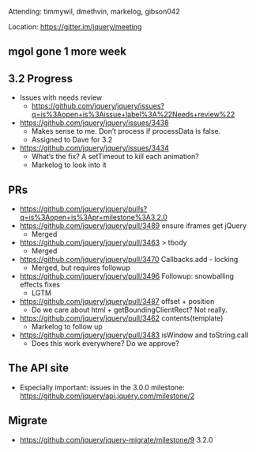 Attending: timmywil, dmethvin, markelog, gibson042

Location: https://gitter.im/jquery/meeting

## mgol gone 1 more week

## 3.2 Progress
* Issues with needs review
  - https://github.com/jquery/jquery/issues?q=is%3Aopen+is%3Aissue+label%3A%22Needs+review%22  
* https://github.com/jquery/jquery/issues/3438
  - Makes sense to me. Don’t process if processData is false.
  - Assigned to Dave for 3.2
* https://github.com/jquery/jquery/issues/3434 
  - What’s the fix? A setTimeout to kill each animation?
  - Markelog to look into it

## PRs
* https://github.com/jquery/jquery/pulls?q=is%3Aopen+is%3Apr+milestone%3A3.2.0
* https://github.com/jquery/jquery/pull/3489 ensure iframes get jQuery
  - Merged
* https://github.com/jquery/jquery/pull/3463 > tbody
  - Merged
* https://github.com/jquery/jquery/pull/3470 Callbacks.add - locking
  - Merged, but requires followup
* https://github.com/jquery/jquery/pull/3496 Followup: snowballing effects fixes
  - LGTM
* https://github.com/jquery/jquery/pull/3487 offset + position
  - Do we care about html + getBoundingClientRect? Not really.
* https://github.com/jquery/jquery/pull/3462 contents(template)
  - Markelog to follow up
* https://github.com/jquery/jquery/pull/3483 isWindow and toString.call
  - Does this work everywhere? Do we approve?

## The API site
* Especially important: issues in the 3.0.0 milestone: https://github.com/jquery/api.jquery.com/milestone/2 

## Migrate
* https://github.com/jquery/jquery-migrate/milestone/9 3.2.0

